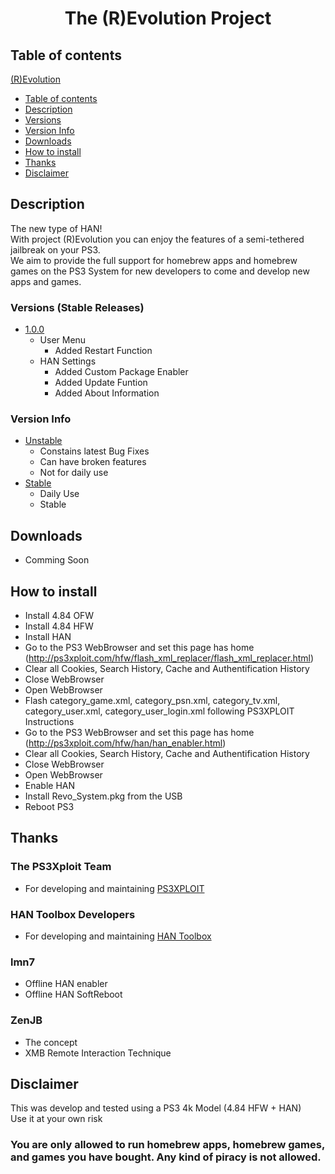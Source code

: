 # <p align="center">The (R)Evolution Project</p>

## Table of contents
<!-- TOC -->
[(R)Evolution](#revo-projectp)
- [Table of contents](#table-of-contents)
- [Description](#description)        
- [Versions](#versions)
- [Version Info](#version-info)
- [Downloads](#downloads)
- [How to install](#how-to-install)
- [Thanks](#thanks)
- [Disclaimer](#disclaimer)
<!-- /TOC -->

## Description
The new type of HAN!
<br>
With project (R)Evolution you can enjoy the features of a semi-tethered jailbreak on your PS3.
<br>
We aim to provide the full support for homebrew apps and homebrew games on the PS3 System for new developers to come and develop new apps and games.

### Versions (Stable Releases)
+ [1.0.0](https://github.com/DigitalMorpheus/revolutionproject/stable)
    + User Menu
        + Added Restart Function
    + HAN Settings
        + Added Custom Package Enabler
        + Added Update Funtion
        + Added About Information

### Version Info
+ [Unstable](https://github.com/DigitalMorpheus/revolutionproject/unstable)
    + Constains latest Bug Fixes
    + Can have broken features
    + Not for daily use
+ [Stable](https://github.com/DigitalMorpheus/revolutionproject/stable)
    + Daily Use
    + Stable
## Downloads
+ Comming Soon


## How to install
+ Install 4.84 OFW
+ Install 4.84 HFW
+ Install HAN
+ Go to the PS3 WebBrowser and set this page has home (http://ps3xploit.com/hfw/flash_xml_replacer/flash_xml_replacer.html)
+ Clear all Cookies, Search History, Cache and Authentification History
+ Close WebBrowser
+ Open WebBrowser
+ Flash category_game.xml, category_psn.xml, category_tv.xml, category_user.xml, category_user_login.xml following PS3XPLOIT Instructions
+ Go to the PS3 WebBrowser and set this page has home (http://ps3xploit.com/hfw/han/han_enabler.html)
+ Clear all Cookies, Search History, Cache and Authentification History
+ Close WebBrowser
+ Open WebBrowser
+ Enable HAN
+ Install Revo_System.pkg from the USB
+ Reboot PS3

## Thanks
### The PS3Xploit Team
+ For developing and maintaining [PS3XPLOIT](http://ps3xploit.com/)

### HAN Toolbox Developers
+ For developing and maintaining [HAN Toolbox](https://www.psx-place.com/resources/han-toolbox.628/)

### lmn7
+ Offline HAN enabler
+ Offline HAN SoftReboot

### ZenJB
+ The concept
+ XMB Remote Interaction Technique


## Disclaimer
This was develop and tested using a PS3 4k Model (4.84 HFW + HAN)
<br>
Use it at your own risk
<br>
### You are only allowed to run homebrew apps, homebrew games, and games you have bought. Any kind of piracy is not allowed.